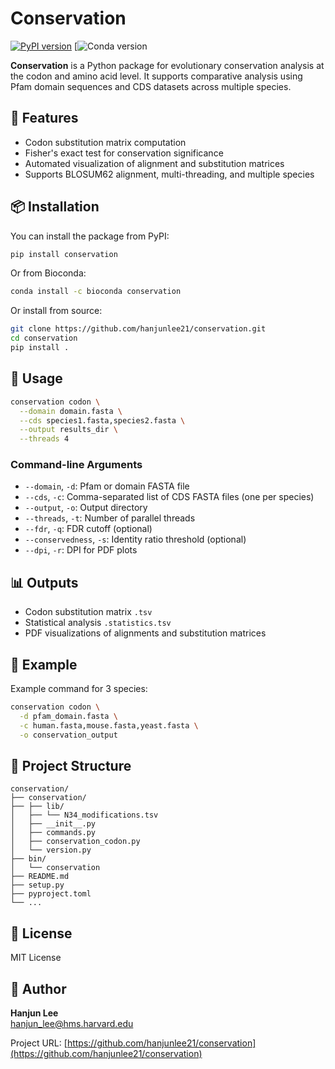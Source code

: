 # Conservation

[![PyPI version](https://badge.fury.io/py/conservation.svg)](https://badge.fury.io/py/conservation)
[![Conda version](https://anaconda.org/bioconda/conservation/badges/version.svg)

**Conservation** is a Python package for evolutionary conservation analysis at the codon and amino acid level. It supports comparative analysis using Pfam domain sequences and CDS datasets across multiple species.

## 🔧 Features

- Codon substitution matrix computation
- Fisher's exact test for conservation significance
- Automated visualization of alignment and substitution matrices
- Supports BLOSUM62 alignment, multi-threading, and multiple species

## 📦 Installation

You can install the package from PyPI:

```bash
pip install conservation
```

Or from Bioconda:

```bash
conda install -c bioconda conservation
```

Or install from source:

```bash
git clone https://github.com/hanjunlee21/conservation.git
cd conservation
pip install .
```

## 🚀 Usage

```bash
conservation codon \
  --domain domain.fasta \
  --cds species1.fasta,species2.fasta \
  --output results_dir \
  --threads 4
```

### Command-line Arguments

- `--domain`, `-d`: Pfam or domain FASTA file
- `--cds`, `-c`: Comma-separated list of CDS FASTA files (one per species)
- `--output`, `-o`: Output directory
- `--threads`, `-t`: Number of parallel threads
- `--fdr`, `-q`: FDR cutoff (optional)
- `--conservedness`, `-s`: Identity ratio threshold (optional)
- `--dpi`, `-r`: DPI for PDF plots

## 📊 Outputs

- Codon substitution matrix `.tsv`
- Statistical analysis `.statistics.tsv`
- PDF visualizations of alignments and substitution matrices

## 🧬 Example

Example command for 3 species:
```bash
conservation codon \
  -d pfam_domain.fasta \
  -c human.fasta,mouse.fasta,yeast.fasta \
  -o conservation_output
```

## 📁 Project Structure

```
conservation/
├── conservation/
├── ├── lib/
│   ├── └── N34_modifications.tsv
│   ├── __init__.py
│   ├── commands.py
│   ├── conservation_codon.py
│   └── version.py
├── bin/
│   └── conservation
├── README.md
├── setup.py
├── pyproject.toml
└── ...
```

## 📜 License

MIT License

## 👤 Author

**Hanjun Lee**  
[hanjun_lee@hms.harvard.edu](mailto:hanjun_leehms.harvard.edu)

Project URL: [https://github.com/hanjunlee21/conservation](https://github.com/hanjunlee21/conservation)
